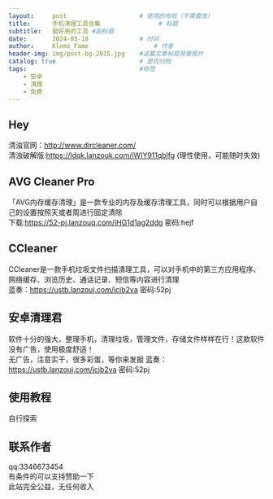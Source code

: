 ```yaml
---
layout:     post   				    # 使用的布局（不需要改）
title:      手机清理工具合集 				# 标题 
subtitle:   挺好用的工具 #副标题
date:       2024-05-18 				# 时间
author:     Kloms_Fame					# 作者
header-img: img/post-bg-2015.jpg 	#这篇文章标题背景图片
catalog: true 						# 是否归档
tags:								#标签
    - 安卓
    - 清理
    - 免费
---
```


## Hey
清浊官网：http://www.dircleaner.com/  
清浊破解版:https://ldqk.lanzouk.com/iWIY911qblfg (理性使用，可能随时失效)  
## AVG Cleaner Pro
「AVG内存缓存清理」是一款专业的内存及缓存清理工具，同时可以根据用户自己的设置按照天或者周进行固定清除  
 下载:https://52-pj.lanzouq.com/iHG1d1ag2ddg 密码:hejf  
## CCleaner
CCleaner是一款手机垃圾文件扫描清理工具，可以对手机中的第三方应用程序、网络缓存、浏览历史、通话记录、短信等内容进行清理  
蓝奏：https://ustb.lanzouj.com/icjb2va  密码:52pj  
## 安卓清理君
软件十分的强大，整理手机，清理垃圾，管理文件，存储文件样样在行！这款软件没有广告，使用极度舒适！  
无广告，注意实干，很多彩蛋，等你来发掘
蓝奏：https://ustb.lanzouj.com/icjb2va  密码:52pj
## 使用教程
自行探索  
## 联系作者
qq:3346673454  
有条件的可以支持赞助一下  
此站完全公益，无任何收入  